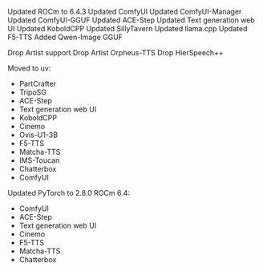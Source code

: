 Updated ROCm to 6.4.3
Updated ComfyUI
Updated ComfyUI-Manager
Updated ComfyUI-GGUF
Updated ACE-Step
Updated Text generation web UI
Updated KoboldCPP
Updated SillyTavern
Updated llama.cpp
Updated F5-TTS
Added Qwen-Image GGUF

Drop Artist support
Drop Artist Orpheus-TTS
Drop HierSpeech++

Moved to uv:
- PartCrafter
- TripoSG
- ACE-Step
- Text generation web UI
- KoboldCPP
- Cinemo
- Ovis-U1-3B
- F5-TTS
- Matcha-TTS
- IMS-Toucan
- Chatterbox
- ComfyUI

Updated PyTorch to 2.8.0 ROCm 6.4:
- ComfyUI
- ACE-Step
- Text generation web UI
- Cinemo
- F5-TTS
- Matcha-TTS
- Chatterbox